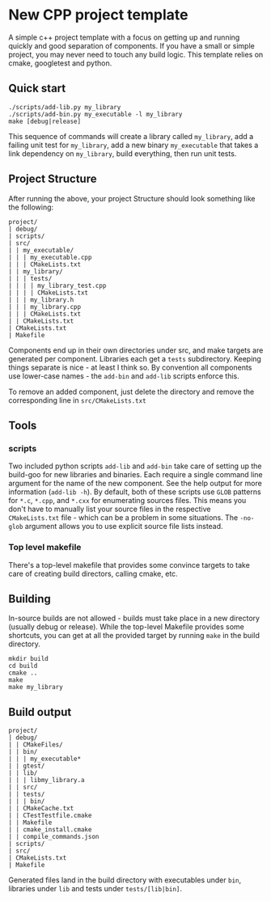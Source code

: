 # New CPP project template

A simple c++ project template with a focus on getting up and running quickly and good separation of components. If you have a small or simple project, you may never need to touch any build logic. This template relies on cmake, googletest and python.

## Quick start
    ./scripts/add-lib.py my_library
    ./scripts/add-bin.py my_executable -l my_library
    make [debug|release]


This sequence of commands will create a library called `my_library`, add a failing unit test for `my_library`, add a new binary `my_executable` that takes a link dependency on `my_library`, build everything, then run unit tests.

## Project Structure

After running the above, your project Structure should look something like the following:

```
project/
| debug/
| scripts/
| src/
| | my_executable/
| | | my_executable.cpp
| | | CMakeLists.txt
| | my_library/
| | | tests/
| | | | my_library_test.cpp
| | | | CMakeLists.txt
| | | my_library.h
| | | my_library.cpp
| | | CMakeLists.txt
| | CMakeLists.txt
| CMakeLists.txt
| Makefile
```

Components end up in their own directories under src, and make targets are generated per component. Libraries each get a `tests` subdirectory. Keeping things separate is nice - at least I think so. By convention all components use lower-case names - the `add-bin` and `add-lib` scripts enforce this.

To remove an added component, just delete the directory and remove the corresponding line in `src/CMakeLists.txt`

## Tools
### scripts
Two included python scripts `add-lib` and `add-bin` take care of setting up the build-goo for new libraries and binaries. Each require a single command line argument for the name of the new component. See the help output for more information (`add-lib -h`). By default, both of these scripts use `GLOB` patterns for `*.c`, `*.cpp`, and `*.cxx` for enumerating sources files. This means you don't have to manually list your source files in the respective `CMakeLists.txt` file - which can be a problem in some situations. The `-no-glob` argument allows you to use explicit source file lists instead.

### Top level makefile
There's a top-level makefile that provides some convince targets to take care of creating build directors, calling cmake, etc.

## Building
In-source builds are not allowed - builds must take place in a new directory (usually debug or release). While the top-level Makefile provides some shortcuts, you can get at all the provided target by running `make` in the build directory.

```
mkdir build
cd build
cmake ..
make
make my_library
```

## Build output
```
project/
| debug/
| | CMakeFiles/
| | bin/
| | | my_executable*
| | gtest/
| | lib/
| | | libmy_library.a
| | src/
| | tests/
| | | bin/
| | CMakeCache.txt
| | CTestTestfile.cmake
| | Makefile
| | cmake_install.cmake
| | compile_commands.json
| scripts/
| src/
| CMakeLists.txt
| Makefile
```

Generated files land in the build directory with executables under `bin`, libraries under `lib` and tests under `tests/[lib|bin]`.
